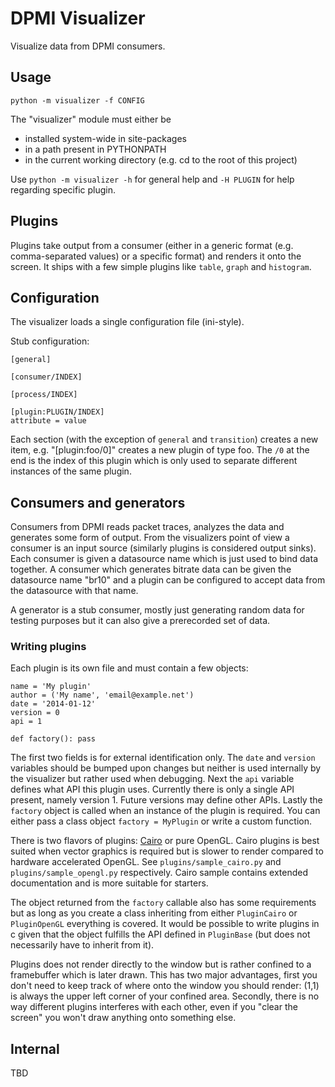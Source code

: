# DPMI Visualizer

Visualize data from DPMI consumers.

## Usage

    python -m visualizer -f CONFIG

The "visualizer" module must either be

* installed system-wide in site-packages
* in a path present in PYTHONPATH
* in the current working directory (e.g. cd to the root of this project)

Use `python -m visualizer -h` for general help and `-H PLUGIN` for help
regarding specific plugin.

## Plugins

Plugins take output from a consumer (either in a generic format (e.g. comma-separated values) or a specific format) and renders it onto the screen. It ships with a few simple plugins like `table`, `graph` and `histogram`. 

## Configuration

The visualizer loads a single configuration file (ini-style).

Stub configuration:

    [general]

    [consumer/INDEX]

    [process/INDEX]

    [plugin:PLUGIN/INDEX]
    attribute = value

Each section (with the exception of `general` and `transition`) creates a new item, e.g. "[plugin:foo/0]" creates a new plugin of type foo. The `/0` at the end is the index of this plugin which is only used to separate different instances of the same plugin.

## Consumers and generators

Consumers from DPMI reads packet traces, analyzes the data and generates some form of output. From the visualizers point of view a consumer is an input source (similarly plugins is considered output sinks). Each consumer is given a datasource name which is just used to bind data together. A consumer which generates bitrate data can be given the datasource name "br10" and a plugin can be configured to accept data from the datasource with that name.

A generator is a stub consumer, mostly just generating random data for testing purposes but it can also give a prerecorded set of data.

### Writing plugins

Each plugin is its own file and must contain a few objects:

    name = 'My plugin'
    author = ('My name', 'email@example.net')
    date = '2014-01-12'
    version = 0
    api = 1

    def factory(): pass

The first two fields is for external identification only. The `date` and `version` variables should be bumped upon changes but neither is used internally by the visualizer but rather used when debugging. Next the `api` variable defines what API this plugin uses. Currently there is only a single API present, namely version 1. Future versions may define other APIs. Lastly the `factory` object is called when an instance of the plugin is required. You can either pass a class object `factory = MyPlugin` or write a custom function.

There is two flavors of plugins: [Cairo](http://cairographics.org/) or pure OpenGL. Cairo plugins is best suited when vector graphics is required but is slower to render compared to hardware accelerated OpenGL. See `plugins/sample_cairo.py` and `plugins/sample_opengl.py` respectively. Cairo sample contains extended documentation and is more suitable for starters.

The object returned from the `factory` callable also has some requirements but as long as you create a class inheriting from either `PluginCairo` or `PluginOpenGL` everything is covered. It would be possible to write plugins in c given that the object fulfills the API defined in `PluginBase` (but does not necessarily have to inherit from it).

Plugins does not render directly to the window but is rather confined to a framebuffer which is later drawn. This has two major advantages, first you don't need to keep track of where onto the window you should render: (1,1) is always the upper left corner of your confined area. Secondly, there is no way different plugins interferes with each other, even if you "clear the screen" you won't draw anything onto something else.

## Internal

TBD
